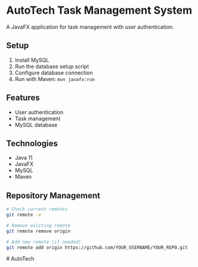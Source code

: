 # AutoTech Task Management System

A JavaFX application for task management with user authentication.

## Setup

1. Install MySQL
2. Run the database setup script
3. Configure database connection
4. Run with Maven: `mvn javafx:run`

## Features

- User authentication
- Task management
- MySQL database

## Technologies

- Java 11
- JavaFX
- MySQL
- Maven

## Repository Management
```bash
# Check current remotes
git remote -v

# Remove existing remote
git remote remove origin

# Add new remote (if needed)
git remote add origin https://github.com/YOUR_USERNAME/YOUR_REPO.git
```
#   A u t o T e c h  
 